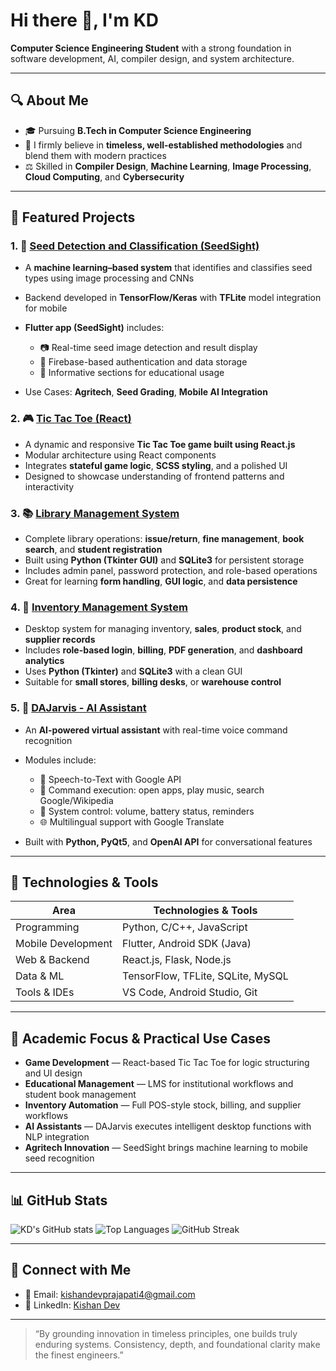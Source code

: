 # Hi there 👋, I'm KD

**Computer Science Engineering Student** with a strong foundation in software development, AI, compiler design, and system architecture.

---

## 🔍 About Me

* 🎓 Pursuing **B.Tech in Computer Science Engineering**
* 🧠 I firmly believe in **timeless, well-established methodologies** and blend them with modern practices
* ⚖️ Skilled in **Compiler Design**, **Machine Learning**, **Image Processing**, **Cloud Computing**, and **Cybersecurity**

---

## 📂 Featured Projects

### 1. 🌾 [Seed Detection and Classification (SeedSight)](https://github.com/smriti2805/seed/tree/recover-e5192e1)

* A **machine learning–based system** that identifies and classifies seed types using image processing and CNNs
* Backend developed in **TensorFlow/Keras** with **TFLite** model integration for mobile
* **Flutter app (SeedSight)** includes:

  * 📷 Real-time seed image detection and result display
  * 🔐 Firebase-based authentication and data storage
  * 📖 Informative sections for educational usage
* Use Cases: **Agritech**, **Seed Grading**, **Mobile AI Integration**

### 2. 🎮 [Tic Tac Toe (React)](https://github.com/kishandev2509/tic_tac_toe)

* A dynamic and responsive **Tic Tac Toe game built using React.js**
* Modular architecture using React components
* Integrates **stateful game logic**, **SCSS styling**, and a polished UI
* Designed to showcase understanding of frontend patterns and interactivity

### 3. 📚 [Library Management System](https://github.com/kishandev2509/LMS)

* Complete library operations: **issue/return**, **fine management**, **book search**, and **student registration**
* Built using **Python (Tkinter GUI)** and **SQLite3** for persistent storage
* Includes admin panel, password protection, and role-based operations
* Great for learning **form handling**, **GUI logic**, and **data persistence**

### 4. 💼 [Inventory Management System](https://github.com/kishandev2509/Inventory-Management-System)

* Desktop system for managing inventory, **sales**, **product stock**, and **supplier records**
* Includes **role-based login**, **billing**, **PDF generation**, and **dashboard analytics**
* Uses **Python (Tkinter)** and **SQLite3** with a clean GUI
* Suitable for **small stores**, **billing desks**, or **warehouse control**

### 5. 🤖 [DAJarvis - AI Assistant](https://github.com/kishandev2509/DAJarvis)

* An **AI-powered virtual assistant** with real-time voice command recognition
* Modules include:

  * 📝 Speech-to-Text with Google API
  * 🔧 Command execution: open apps, play music, search Google/Wikipedia
  * 🔌 System control: volume, battery status, reminders
  * 🌐 Multilingual support with Google Translate
* Built with **Python, PyQt5**, and **OpenAI API** for conversational features

---

## 🧰 Technologies & Tools

| Area               | Technologies & Tools              |
| ------------------ | --------------------------------- |
| Programming        | Python, C/C++, JavaScript         |
| Mobile Development | Flutter, Android SDK (Java)       |
| Web & Backend      | React.js, Flask, Node.js          |
| Data & ML          | TensorFlow, TFLite, SQLite, MySQL |
| Tools & IDEs       | VS Code, Android Studio, Git      |

---

## 🎯 Academic Focus & Practical Use Cases

* **Game Development** — React-based Tic Tac Toe for logic structuring and UI design
* **Educational Management** — LMS for institutional workflows and student book management
* **Inventory Automation** — Full POS-style stock, billing, and supplier workflows
* **AI Assistants** — DAJarvis executes intelligent desktop functions with NLP integration
* **Agritech Innovation** — SeedSight brings machine learning to mobile seed recognition

---

## 📊 GitHub Stats

![KD's GitHub stats](https://github-readme-stats.vercel.app/api?username=kishandev2509\&show_icons=true\&theme=default)
![Top Languages](https://github-readme-stats.vercel.app/api/top-langs/?username=kishandev2509\&layout=compact)
![GitHub Streak](https://streak-stats.demolab.com/?user=kishandev2509\&theme=default)

---

## 📢 Connect with Me

* 📧 Email: [kishandevprajapati4@gmail.com](mailto:kishandevprajapati4@gmail.com)
* 🔗 LinkedIn: [Kishan Dev](https://linkedin.com/in/kishan-dev-2567852a8/)

---

> “By grounding innovation in timeless principles, one builds truly enduring systems.
> Consistency, depth, and foundational clarity make the finest engineers.”

